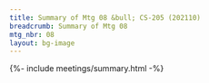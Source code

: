 ```yaml
---
title: Summary of Mtg 08 &bull; CS-205 (202110)
breadcrumb: Summary of Mtg 08
mtg_nbr: 08
layout: bg-image
---
```


{%- include meetings/summary.html -%}
